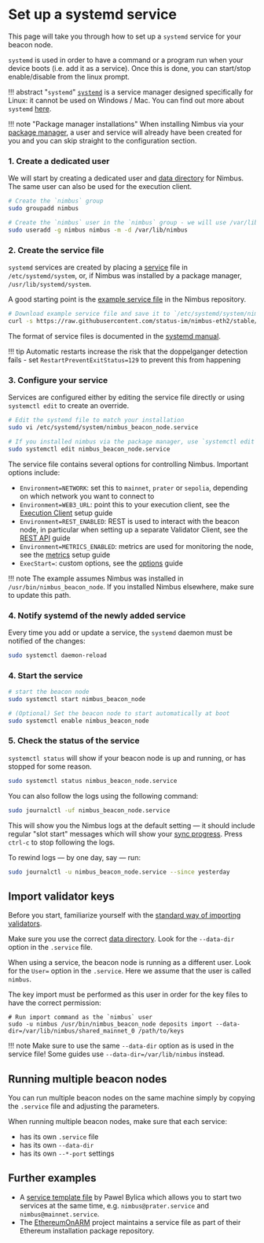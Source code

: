 # Set up a systemd service

This page will take you through how to set up a `systemd` service for your beacon node.

`systemd` is used in order to have a command or a program run when your device boots (i.e. add it as a service).
Once this is done, you can start/stop enable/disable from the linux prompt.

!!! abstract "`systemd`"
    [`systemd`](https://systemd.io/) is a service manager designed specifically for Linux: it cannot be used on Windows / Mac.
    You can find out more about `systemd` [here](https://fedoramagazine.org/what-is-an-init-system/).

!!! note "Package manager installations"
    When installing Nimbus via your [package manager](./binaries.md), a user and service will already have been created for you and you can skip straight to the configuration section.

### 1. Create a dedicated user

We will start by creating a dedicated user and [data directory](./data-dir.md) for Nimbus.
The same user can also be used for the execution client.

```sh
# Create the `nimbus` group
sudo groupadd nimbus

# Create the `nimbus` user in the `nimbus` group - we will use /var/lib/nimbus as data directory.
sudo useradd -g nimbus nimbus -m -d /var/lib/nimbus
```

### 2. Create the service file

`systemd` services are created by placing a [service](https://www.freedesktop.org/software/systemd/man/systemd.service.html) file in `/etc/systemd/system`, or, if Nimbus was installed by a package manager, `/usr/lib/systemd/system`.

A good starting point is the [example service file](https://raw.githubusercontent.com/status-im/nimbus-eth2/stable/scripts/package_src/nimbus_beacon_node/image/lib/systemd/system/nimbus_beacon_node.service) in the Nimbus repository.

```sh
# Download example service file and save it to `/etc/systemd/system/nimbus_beacon_node.service`
curl -s https://raw.githubusercontent.com/status-im/nimbus-eth2/stable/scripts/package_src/nimbus_beacon_node/image/lib/systemd/system/nimbus_beacon_node.service | sudo tee /etc/systemd/system/nimbus_beacon_node.service > /dev/null
```

The format of service files is documented in the [systemd manual](https://www.freedesktop.org/software/systemd/man/systemd.service.html).

!!! tip
    Automatic restarts increase the risk that the doppelganger detection fails - set `RestartPreventExitStatus=129` to prevent this from happening

### 3. Configure your service

Services are configured either by editing the service file directly or using `systemctl edit` to create an override.

```sh
# Edit the systemd file to match your installation
sudo vi /etc/systemd/system/nimbus_beacon_node.service

# If you installed nimbus via the package manager, use `systemctl edit` instead
sudo systemctl edit nimbus_beacon_node.service
```

The service file contains several options for controlling Nimbus.
Important options include:

* `Environment=NETWORK`: set this to `mainnet`, `prater` or `sepolia`, depending on which network you want to connect to
* `Environment=WEB3_URL`: point this to your execution client, see the [Execution Client](./eth1.md) setup guide
* `Environment=REST_ENABLED`: REST is used to interact with the beacon node, in particular when setting up a separate Validator Client, see the [REST API](./rest-api.md) guide
* `Environment=METRICS_ENABLED`: metrics are used for monitoring the node, see the [metrics](./metrics-pretty-pictures.md) setup guide
* `ExecStart=`: custom options, see the [options](./options.md) guide

!!! note
    The example assumes Nimbus was installed in `/usr/bin/nimbus_beacon_node`.
    If you installed Nimbus elsewhere, make sure to update this path.

### 4. Notify systemd of the newly added service

Every time you add or update a service, the `systemd` daemon must be notified of the changes:

```sh
sudo systemctl daemon-reload
```

### 4. Start the service

```sh
# start the beacon node
sudo systemctl start nimbus_beacon_node

# (Optional) Set the beacon node to start automatically at boot
sudo systemctl enable nimbus_beacon_node
```

### 5. Check the status of the service

`systemctl status` will show if your beacon node is up and running, or has stopped for some reason.

```sh
sudo systemctl status nimbus_beacon_node.service
```

You can also follow the logs using the following command:

```sh
sudo journalctl -uf nimbus_beacon_node.service
```

This will show you the Nimbus logs at the default setting — it should include regular "slot start" messages which will show your [sync progress](./keep-an-eye.md#keep-track-of-your-syncing-progress).
Press `ctrl-c` to stop following the logs.

To rewind logs — by one day, say — run:

```sh
sudo journalctl -u nimbus_beacon_node.service --since yesterday
```

## Import validator keys

Before you start, familiarize yourself with the [standard way of importing validators](./run-a-validator.md#2-import-your-validator-keys).

Make sure you use the correct [data directory](./data-dir.md).
Look for the `--data-dir` option in the `.service` file.

When using a service, the beacon node is running as a different user.
Look for the `User=` option in the `.service`.
Here we assume that the user is called `nimbus`.

The key import must be performed as this user in order for the key files to have the correct permission:

```
# Run import command as the `nimbus` user
sudo -u nimbus /usr/bin/nimbus_beacon_node deposits import --data-dir=/var/lib/nimbus/shared_mainnet_0 /path/to/keys
```

!!! note
    Make sure to use the same `--data-dir` option as is used in the service file!
    Some guides use `--data-dir=/var/lib/nimbus` instead.

## Running multiple beacon nodes

You can run multiple beacon nodes on the same machine simply by copying the `.service` file and adjusting the parameters.

When running multiple beacon nodes, make sure that each service:

* has its own `.service` file
* has its own `--data-dir`
* has its own `--*-port` settings

## Further examples

- A [service template file](https://github.com/chfast/ethereum-node/blob/main/nimbus%40.service) by Pawel Bylica which allows you to start two services at the same time, e.g. `nimbus@prater.service` and `nimbus@mainnet.service`.
- The [EthereumOnARM](https://github.com/diglos/ethereumonarm/blob/main/fpm-package-builder/nimbus/extras/nimbus.service) project maintains a service file as part of their Ethereum installation package repository.
